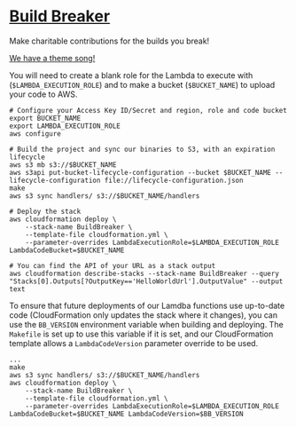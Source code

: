# [Build Breaker](https://twitter.com/nchlswhttkr/status/1121322470592499713)

Make charitable contributions for the builds you break!

[We have a theme song!](https://youtu.be/YPG5ASujyZg)

You will need to create a blank role for the Lambda to execute with (`$LAMBDA_EXECUTION_ROLE`) and to make a bucket (`$BUCKET_NAME`) to upload your code to AWS.

```
# Configure your Access Key ID/Secret and region, role and code bucket
export BUCKET_NAME
export LAMBDA_EXECUTION_ROLE
aws configure

# Build the project and sync our binaries to S3, with an expiration lifecycle
aws s3 mb s3://$BUCKET_NAME
aws s3api put-bucket-lifecycle-configuration --bucket $BUCKET_NAME --lifecycle-configuration file://lifecycle-configuration.json
make
aws s3 sync handlers/ s3://$BUCKET_NAME/handlers

# Deploy the stack
aws cloudformation deploy \
    --stack-name BuildBreaker \
    --template-file cloudformation.yml \
    --parameter-overrides LambdaExecutionRole=$LAMBDA_EXECUTION_ROLE LambdaCodeBucket=$BUCKET_NAME

# You can find the API of your URL as a stack output
aws cloudformation describe-stacks --stack-name BuildBreaker --query "Stacks[0].Outputs[?OutputKey=='HelloWorldUrl'].OutputValue" --output text
```

To ensure that future deployments of our Lamdba functions use up-to-date code (CloudFormation only updates the stack where it changes), you can use the `BB_VERSION` environment variable when building and deploying. The `Makefile` is set up to use this variable if it is set, and our CloudFormation template allows a `LambdaCodeVersion` parameter override to be used.

```
...
make
aws s3 sync handlers/ s3://$BUCKET_NAME/handlers
aws cloudformation deploy \
    --stack-name BuildBreaker \
    --template-file cloudformation.yml \
    --parameter-overrides LambdaExecutionRole=$LAMBDA_EXECUTION_ROLE LambdaCodeBucket=$BUCKET_NAME LambdaCodeVersion=$BB_VERSION
```

